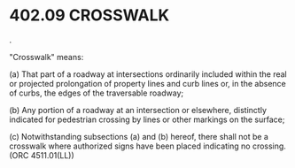 402.09 CROSSWALK
================

.

"Crosswalk" means:

​(a) That part of a roadway at intersections ordinarily included within
the real or projected prolongation of property lines and curb lines or,
in the absence of curbs, the edges of the traversable roadway;

​(b) Any portion of a roadway at an intersection or elsewhere,
distinctly indicated for pedestrian crossing by lines or other markings
on the surface;

​(c) Notwithstanding subsections (a) and (b) hereof, there shall not be
a crosswalk where authorized signs have been placed indicating no
crossing. (ORC 4511.01(LL))
